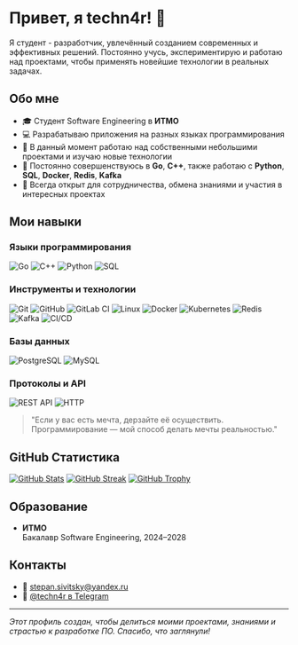 # Привет, я techn4r! 👋

Я студент - разработчик, увлечённый созданием современных и эффективных решений. Постоянно учусь, экспериментирую и работаю над проектами, чтобы применять новейшие технологии в реальных задачах.

## Обо мне
- 🎓 Студент Software Engineering в **ИТМО**
- 💻 Разрабатываю приложения на разных языках программирования
- 🔭 В данный момент работаю над собственными небольшими проектами и изучаю новые технологии
- 🌱 Постоянно совершенствуюсь в **Go**, **C++**, также работаю с **Python**, **SQL**, **Docker**, **Redis**, **Kafka**
- 🤝 Всегда открыт для сотрудничества, обмена знаниями и участия в интересных проектах

## Мои навыки

### Языки программирования
![Go](https://img.shields.io/badge/Go-00ADD8?style=for-the-badge&logo=go&logoColor=white)
![C++](https://img.shields.io/badge/C++-00599C?style=for-the-badge&logo=c%2B%2B&logoColor=white)
![Python](https://img.shields.io/badge/Python-3776AB?style=for-the-badge&logo=python&logoColor=white)
![SQL](https://img.shields.io/badge/SQL-4479A1?style=for-the-badge&logo=postgresql&logoColor=white)

### Инструменты и технологии
![Git](https://img.shields.io/badge/Git-F05032?style=for-the-badge&logo=git&logoColor=white)
![GitHub](https://img.shields.io/badge/GitHub-181717?style=for-the-badge&logo=github&logoColor=white)
![GitLab CI](https://img.shields.io/badge/GitLab_CI-FC6D26?style=for-the-badge&logo=gitlab&logoColor=white)
![Linux](https://img.shields.io/badge/Linux-FCC624?style=for-the-badge&logo=linux&logoColor=black)
![Docker](https://img.shields.io/badge/Docker-2496ED?style=for-the-badge&logo=docker&logoColor=white)
![Kubernetes](https://img.shields.io/badge/Kubernetes-326CE5?style=for-the-badge&logo=kubernetes&logoColor=white)
![Redis](https://img.shields.io/badge/Redis-DC382D?style=for-the-badge&logo=redis&logoColor=white)
![Kafka](https://img.shields.io/badge/Apache_Kafka-231F20?style=for-the-badge&logo=apachekafka&logoColor=white)
![CI/CD](https://img.shields.io/badge/CI/CD-0A0A0A?style=for-the-badge&logo=githubactions&logoColor=white)

### Базы данных
![PostgreSQL](https://img.shields.io/badge/PostgreSQL-336791?style=for-the-badge&logo=postgresql&logoColor=white)
![MySQL](https://img.shields.io/badge/MySQL-4479A1?style=for-the-badge&logo=mysql&logoColor=white)

### Протоколы и API
![REST API](https://img.shields.io/badge/REST_API-FF6F61?style=for-the-badge)
![HTTP](https://img.shields.io/badge/HTTP-005C9C?style=for-the-badge)

> "Если у вас есть мечта, дерзайте её осуществить. Программирование — мой способ делать мечты реальностью."

## GitHub Статистика
[![GitHub Stats](https://github-readme-stats.vercel.app/api?username=techn4r&show_icons=true&theme=radical)](https://github.com/techn4r)
[![GitHub Streak](https://github-readme-streak-stats.herokuapp.com/?user=techn4r&theme=radical)](https://github.com/techn4r)
[![GitHub Trophy](https://github-profile-trophy.vercel.app/?username=techn4r&theme=onedark)](https://github.com/techn4r)

## Образование
- **ИТМО**  
  Бакалавр Software Engineering, 2024–2028

## Контакты
- 📧 [stepan.sivitsky@yandex.ru](mailto:stepan.sivitsky@yandex.ru)
- 💬 [@techn4r в Telegram](https://t.me/techn4r)

---

*Этот профиль создан, чтобы делиться моими проектами, знаниями и страстью к разработке ПО. Спасибо, что заглянули!*
